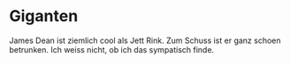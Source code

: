 # Giganten


James Dean ist ziemlich cool als Jett Rink. Zum Schuss ist er ganz schoen betrunken. Ich weiss nicht, ob ich das sympatisch finde.
